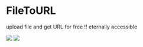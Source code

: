 # FileToURL
upload file and get URL for free !! eternally accessible

![](https://oss.chaojibiaoge.com/uploadfile/2021/06/main_vqDUSQ.jpg)
![](https://oss.chaojibiaoge.com/uploadfile/2021/06/conversation_QpEvHY.png)
